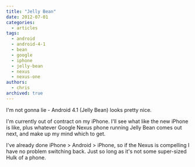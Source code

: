 ```yaml
---
title: "Jelly Bean"
date: 2012-07-01
categories:
  - articles
tags:
  - android
  - android-4-1
  - bean
  - google
  - iphone
  - jelly-bean
  - nexus
  - nexus-one
authors:
  - chris
archived: true
---
```


I'm not gonna lie - Android 4.1 (Jelly Bean) looks pretty nice.

I'm currently out of contract on my iPhone. I'll see what like the new iPhone is like, plus whatever Google Nexus phone running Jelly Bean comes out next, and make up my mind which to get.

I've already done iPhone > Android > iPhone, so if the Nexus is compelling I have no problem switching back. Just so long as it's not some super-sized Hulk of a phone.
